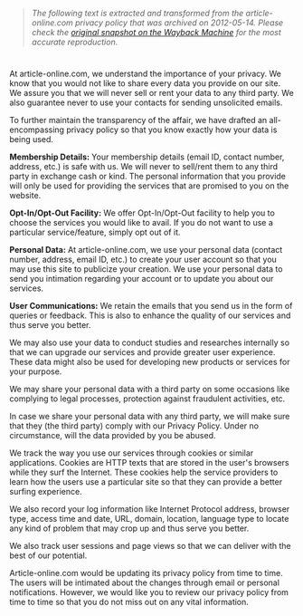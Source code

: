 > *The following text is extracted and transformed from the article-online.com privacy policy that was archived on 2012-05-14. Please check the [original snapshot on the Wayback Machine](https://web.archive.org/web/20120514023442id_/http%3A//www.article-online.com/privacy.php) for the most accurate reproduction.*

# 

At article-online.com, we understand the importance of your privacy. We know that you would not like to share every data you provide on our site. We assure you that we will never sell or rent your data to any third party. We also guarantee never to use your contacts for sending unsolicited emails.

To further maintain the transparency of the affair, we have drafted an all-encompassing privacy policy so that you know exactly how your data is being used.

**Membership Details:** Your membership details (email ID, contact number, address, etc.) is safe with us. We will never to sell/rent them to any third party in exchange cash or kind. The personal information that you provide will only be used for providing the services that are promised to you on the website.

**Opt-In/Opt-Out Facility:** We offer Opt-In/Opt-Out facility to help you to choose the services you would like to avail. If you do not want to use a particular service/feature, simply opt out of it.

**Personal Data:** At article-online.com, we use your personal data (contact number, address, email ID, etc.) to create your user account so that you may use this site to publicize your creation. We use your personal data to send you intimation regarding your account or to update you about our services.

**User Communications:** We retain the emails that you send us in the form of queries or feedback. This is also to enhance the quality of our services and thus serve you better.

We may also use your data to conduct studies and researches internally so that we can upgrade our services and provide greater user experience. These data might also be used for developing new products or services for your purpose.

We may share your personal data with a third party on some occasions like complying to legal processes, protection against fraudulent activities, etc.

In case we share your personal data with any third party, we will make sure that they (the third party) comply with our Privacy Policy. Under no circumstance, will the data provided by you be abused.

We track the way you use our services through cookies or similar applications. Cookies are HTTP texts that are stored in the user's browsers while they surf the Internet. These cookies help the service providers to learn how the users use a particular site so that they can provide a better surfing experience.

We also record your log information like Internet Protocol address, browser type, access time and date, URL, domain, location, language type to locate any kind of problem that may crop up and thus serve you better.

We also track user sessions and page views so that we can deliver with the best of our potential. 

Article-online.com would be updating its privacy policy from time to time. The users will be intimated about the changes through email or personal notifications. However, we would like you to review our privacy policy from time to time so that you do not miss out on any vital information.
